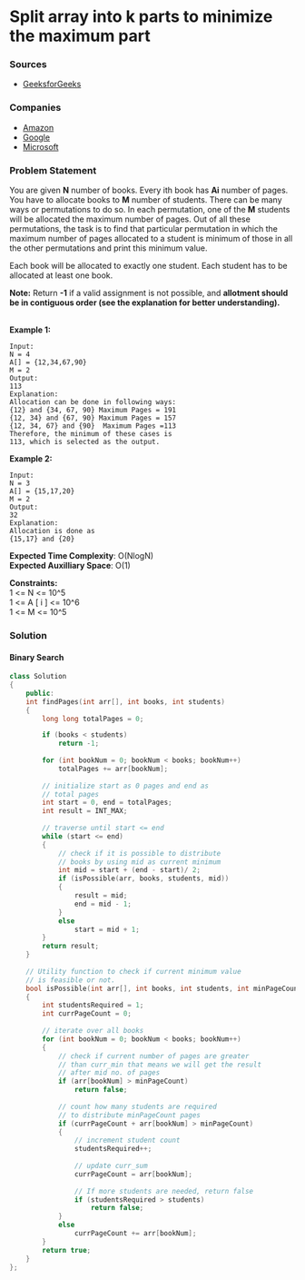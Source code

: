# Split array into k parts to minimize the maximum part

### Sources

* [GeeksforGeeks](https://practice.geeksforgeeks.org/problems/allocate-minimum-number-of-pages0937/1#)

### Companies

* [Amazon](../../company-based-lists/amazon.md)
* [Google](../../company-based-lists/google.md)
* [Microsoft](../../company-based-lists/microsoft.md)

### Problem Statement

You are given **N** number of books. Every ith book has **Ai** number of pages. \
 You have to allocate books to **M** number of students. There can be many ways or permutations to do so. In each permutation, one of the **M** students will be allocated the maximum number of pages. Out of all these permutations, the task is to find that particular permutation in which the maximum number of pages allocated to a student is minimum of those in all the other permutations and print this minimum value. 

Each book will be allocated to exactly one student. Each student has to be allocated at least one book.

**Note:** Return **-1** if a valid assignment is not possible, and **allotment should be in contiguous order (see the explanation for better understanding).**

\
 **Example 1:**

```
Input:
N = 4
A[] = {12,34,67,90}
M = 2
Output:
113
Explanation: 
Allocation can be done in following ways:
{12} and {34, 67, 90} Maximum Pages = 191
{12, 34} and {67, 90} Maximum Pages = 157
{12, 34, 67} and {90}  Maximum Pages =113
Therefore, the minimum of these cases is 
113, which is selected as the output.
```

**Example 2:**

```
Input:
N = 3
A[] = {15,17,20}
M = 2
Output:
32
Explanation:
Allocation is done as 
{15,17} and {20}
```

**Expected Time Complexity**: O(NlogN)\
**Expected Auxilliary Space**: O(1)

**Constraints:**\
 1 <= N <= 10^5\
 1 <= A \[ i ] <= 10^6\
 1 <= M <= 10^5

### Solution

#### Binary Search

```cpp
class Solution 
{
    public:
    int findPages(int arr[], int books, int students)
    {
        long long totalPages = 0;

        if (books < students)
            return -1;
 
        for (int bookNum = 0; bookNum < books; bookNum++)
            totalPages += arr[bookNum];
 
        // initialize start as 0 pages and end as
        // total pages
        int start = 0, end = totalPages;
        int result = INT_MAX;
 
        // traverse until start <= end
        while (start <= end)
        {
            // check if it is possible to distribute
            // books by using mid as current minimum
            int mid = start + (end - start)/ 2;
            if (isPossible(arr, books, students, mid))
            {
                result = mid;
                end = mid - 1;
            }
            else
                start = mid + 1;
        }
        return result;
    }
    
    // Utility function to check if current minimum value
    // is feasible or not.
    bool isPossible(int arr[], int books, int students, int minPageCount)  
    {
        int studentsRequired = 1;
        int currPageCount = 0;
 
        // iterate over all books
        for (int bookNum = 0; bookNum < books; bookNum++)
        {
            // check if current number of pages are greater
            // than curr_min that means we will get the result
            // after mid no. of pages
            if (arr[bookNum] > minPageCount)
                return false;
 
            // count how many students are required
            // to distribute minPageCount pages
            if (currPageCount + arr[bookNum] > minPageCount)
            {
                // increment student count
                studentsRequired++;
 
                // update curr_sum
                currPageCount = arr[bookNum];
 
                // If more students are needed, return false
                if (studentsRequired > students)
                    return false;
            }
            else
                currPageCount += arr[bookNum];
        }
        return true;
    }
};
```
